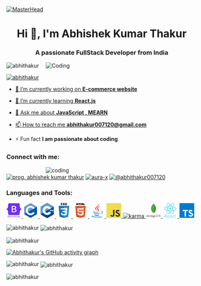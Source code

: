 [![MasterHead](https://firebasestorage.googleapis.com/v0/b/flexi-coding.appspot.com/o/dempgi7-520f8d5f-63d4-4453-8822-dbc149ae27f8.gif?alt=media&token=91c0c7b2-93c3-4029-b011-1a8703c5730d)](https://rishavchanda.io)
<h1 align="center">Hi 👋, I'm Abhishek Kumar Thakur</h1>
<h3 align="center">A passionate FullStack Developer from India</h3>
<img align="right" alt="Coding" width="400" src="https://cdn.dribbble.com/users/1162077/screenshots/3848914/programmer.gif">


<p align="left"> <img src="https://komarev.com/ghpvc/?username=abhithakur&label=Profile%20views&color=0e75b6&style=flat" alt="abhithakur" /> </p>

<p align="left"> <a href="https://twitter.com/abhithakur007120" target="blank"><img src="https://img.shields.io/twitter/follow/abhithakur?logo=twitter&style=for-the-badge" alt="abhithakur"  </p>

- 🔭 I’m currently working on **E-commerce website**

- 🌱 I’m currently learning **React.js**

- 💬 Ask me about **JavaScript , MEARN**

- 📫 How to reach me **abhithakur007120@gmail.com**

- ⚡ Fun fact **I am passionate about coding**
<h3 align="left">Connect with me:</h3>
<img align="right" alt="coding" width="400" src="[https://www.freepik.com/premium-ai-image/cartoon-programmer-art_77997355.htm](https://camo.githubusercontent.com/9ca0ced82181840f69592f469c3a37725f7b29cb85089d99cea212e62f0417ad/68747470733a2f2f6d656469612e74656e6f722e636f6d2f696d616765732f64633534356535613066393363396232626631643466306166353465626266662f74656e6f722e676966)">
<p align="left">
<a href="https://linkedin.com/in/prog. abhishek kumar thakur" target="blank"><img align="center" src="https://raw.githubusercontent.com/rahuldkjain/github-profile-readme-generator/master/src/images/icons/Social/linked-in-alt.svg" alt="prog. abhishek kumar thakur" height="30" width="40" /></a>
<a href="https://www.youtube.com/c/aura-x" target="blank"><img align="center" src="https://raw.githubusercontent.com/rahuldkjain/github-profile-readme-generator/master/src/images/icons/Social/youtube.svg" alt="aura-x" height="30" width="40" /></a>
<a href="https://www.hackerrank.com/@abhithakur007120" target="blank"><img align="center" src="https://raw.githubusercontent.com/rahuldkjain/github-profile-readme-generator/master/src/images/icons/Social/hackerrank.svg" alt="@abhithakur007120" height="30" width="40" /></a>
</p>

<h3 align="left">Languages and Tools:</h3>
<p align="left"> <a href="https://getbootstrap.com" target="_blank" rel="noreferrer"> <img src="https://raw.githubusercontent.com/devicons/devicon/master/icons/bootstrap/bootstrap-plain-wordmark.svg" alt="bootstrap" width="40" height="40"/> </a> <a href="https://www.cprogramming.com/" target="_blank" rel="noreferrer"> <img src="https://raw.githubusercontent.com/devicons/devicon/master/icons/c/c-original.svg" alt="c" width="40" height="40"/> </a> <a href="https://www.w3schools.com/cpp/" target="_blank" rel="noreferrer"> <img src="https://raw.githubusercontent.com/devicons/devicon/master/icons/cplusplus/cplusplus-original.svg" alt="cplusplus" width="40" height="40"/> </a> <a href="https://www.w3schools.com/css/" target="_blank" rel="noreferrer"> <img src="https://raw.githubusercontent.com/devicons/devicon/master/icons/css3/css3-original-wordmark.svg" alt="css3" width="40" height="40"/> </a> <a href="https://www.w3.org/html/" target="_blank" rel="noreferrer"> <img src="https://raw.githubusercontent.com/devicons/devicon/master/icons/html5/html5-original-wordmark.svg" alt="html5" width="40" height="40"/> </a> <a href="https://www.java.com" target="_blank" rel="noreferrer"> <img src="https://raw.githubusercontent.com/devicons/devicon/master/icons/java/java-original.svg" alt="java" width="40" height="40"/> </a> <a href="https://developer.mozilla.org/en-US/docs/Web/JavaScript" target="_blank" rel="noreferrer"> <img src="https://raw.githubusercontent.com/devicons/devicon/master/icons/javascript/javascript-original.svg" alt="javascript" width="40" height="40"/> </a> <a href="https://karma-runner.github.io/latest/index.html" target="_blank" rel="noreferrer"> <img src="https://raw.githubusercontent.com/detain/svg-logos/780f25886640cef088af994181646db2f6b1a3f8/svg/karma.svg" alt="karma" width="40" height="40"/> </a> <a href="https://www.mongodb.com/" target="_blank" rel="noreferrer"> <img src="https://raw.githubusercontent.com/devicons/devicon/master/icons/mongodb/mongodb-original-wordmark.svg" alt="mongodb" width="40" height="40"/> </a> <a href="https://reactjs.org/" target="_blank" rel="noreferrer"> <img src="https://raw.githubusercontent.com/devicons/devicon/master/icons/react/react-original-wordmark.svg" alt="react" width="40" height="40"/> </a> <a href="https://www.typescriptlang.org/" target="_blank" rel="noreferrer"> <img src="https://raw.githubusercontent.com/devicons/devicon/master/icons/typescript/typescript-original.svg" alt="typescript" width="40" height="40"/> </a> </p>

<p><img align="left" src="https://github-readme-stats.vercel.app/api/top-langs?username=abhithakur&show_icons=true&locale=en&layout=compact" alt="abhithakur" /></p>

<p>&nbsp;<img align="center" src="https://github-readme-stats.vercel.app/api?username=abhithakur&show_icons=true&locale=en" alt="abhithakur" /></p>

<p><img align="center" src="https://github-readme-streak-stats.herokuapp.com/?user=abhithakur&" alt="abhithakur" /></p>



[![Abhithakur's GitHub activity graph](https://activity-graph.herokuapp.com/graph?username=abhithakur007120&&theme=xcode)](https://github.com/abhithakur007120)

<p><img align="left" src="https://github-readme-stats.vercel.app/api/top-langs?username=abhithakur007120&show_icons=true&locale=en&layout=compact&theme=tokyonight" alt="abhithakur" /></p>

<p>&nbsp;<img align="center" src="https://github-readme-stats.vercel.app/api?username=abhithakur007120&show_icons=true&locale=en&theme=tokyonight" alt="abhithakur" /></p>

<p><img align="center" src="https://github-readme-streak-stats.herokuapp.com/?user=abhithakur007120&&theme=tokyonight" alt="abhithakur" /></p>
